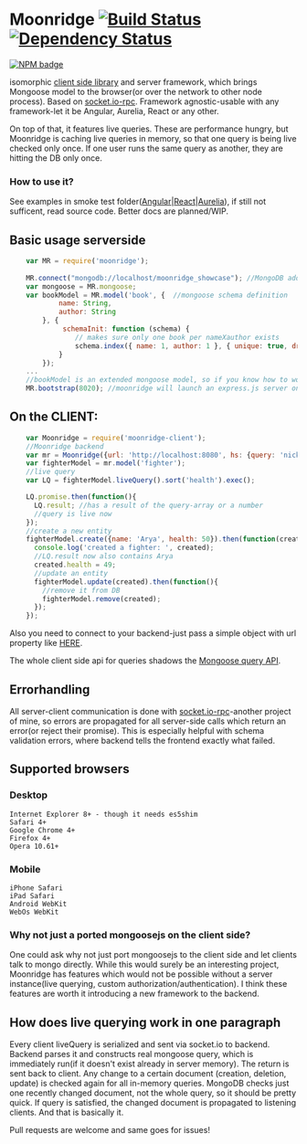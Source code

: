 Moonridge    [![Build Status](https://travis-ci.org/capaj/Moonridge.svg?tag=1.0.3)](https://travis-ci.org/capaj/Moonridge) [![Dependency Status](https://david-dm.org/capaj/Moonridge.svg)](https://david-dm.org/capaj/Moonridge)
=========
[![NPM badge](https://nodei.co/npm/moonridge.png?downloads=true&downloadRank=true&stars=true)](https://nodei.co/npm/moonridge/)



isomorphic [client side library](https://github.com/capaj/Moonridge-client) and server framework, which brings Mongoose model to the browser(or over the network to other node process). Based on [socket.io-rpc](https://github.com/capaj/socket.io-rpc). Framework agnostic-usable with any framework-let it be Angular, Aurelia, React or any other.


On top of that, it features live queries. These are performance hungry, but Moonridge is caching live queries in memory, so that one query is being live checked only once. If one user runs the same query as another, they are hitting the DB only once. 

### How to use it?
See examples in smoke test folder([Angular](test/e2e-smoketest/angular)|[React](test/e2e-smoketest/react)|[Aurelia](test/e2e-smoketest/aurelia)), if still not sufficent, read source code. Better docs are planned/WIP.

## Basic usage serverside
```javascript
    var MR = require('moonridge');
	
	MR.connect("mongodb://localhost/moonridge_showcase"); //MongoDB address is optional-you can connect as always with mongoose
	var mongoose = MR.mongoose;
    var bookModel = MR.model('book', {  //mongoose schema definition
            name: String,
            author: String
        }, {
             schemaInit: function (schema) {
                // makes sure only one book per nameXauthor exists
                schema.index({ name: 1, author: 1 }, { unique: true, dropDups: true });
            }
        });
    ...
    //bookModel is an extended mongoose model, so if you know how to work with mongoose models, you'll be right at home
    MR.bootstrap(8020); //moonridge will launch an express.js server on 8020 with socket.io	
```
## On the CLIENT:
```javascript
   	var Moonridge = require('moonridge-client');
	//Moonridge backend
	var mr = Moonridge({url: 'http://localhost:8080', hs: {query: 'nick=testUser'}});
	var fighterModel = mr.model('fighter');
	//live query
	var LQ = fighterModel.liveQuery().sort('health').exec();

	LQ.promise.then(function(){
	  LQ.result; //has a result of the query-array or a number
	  //query is live now
	});
	//create a new entity
	fighterModel.create({name: 'Arya', health: 50}).then(function(created){
	  console.log('created a fighter: ', created);
	  //LQ.result now also contains Arya
	  created.health = 49;
	  //update an entity
	  fighterModel.update(created).then(function(){
  	    //remove it from DB
  	    fighterModel.remove(created);
	  });
	});
```    
Also you need to connect to your backend-just pass a simple object with url property like [HERE](https://github.com/capaj/Moonridge/blob/master/test/e2e-smoketest/react/Fighters.jsx#L7).

The whole client side api for queries shadows the [Mongoose query API](http://mongoosejs.com/docs/api.html#query-js).

## Errorhandling

All server-client communication is done with [socket.io-rpc](https://github.com/capaj/socket.io-rpc)-another project of mine, so errors are propagated for all server-side calls which return an error(or reject their promise). This is especially helpful with schema validation errors, where backend tells the frontend exactly what failed.

## Supported browsers
### Desktop
    Internet Explorer 8+ - though it needs es5shim
    Safari 4+
    Google Chrome 4+
    Firefox 4+
    Opera 10.61+
### Mobile
    iPhone Safari
    iPad Safari
    Android WebKit
    WebOs WebKit

### Why not just a ported mongoosejs on the client side?
One could ask why not just port mongoosejs to the client side and let clients talk to mongo directly. While this would surely be an interesting project, Moonridge has features which would not be possible without a server instance(live querying, custom authorization/authentication). I think these features are worth it introducing a new framework to the backend.
    
## How does live querying work in one paragraph
Every client liveQuery is serialized and sent via socket.io to backend. Backend parses it and constructs real mongoose query, which is immediately run(if it doesn't exist already in server memory). The return is sent back to client. Any change to a certain document (creation, deletion, update) is checked again for all in-memory queries. MongoDB checks just one recently changed document, not the whole query, so it should be pretty quick. If query is satisfied, the changed document is propagated to listening clients. And that is basically it.

Pull requests are welcome and same goes for issues!

